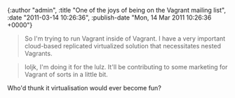 

{:author "admin", :title "One of the joys of being on the Vagrant mailing list", :date "2011-03-14 10:26:36", :publish-date "Mon, 14 Mar 2011 10:26:36 +0000"}



<!-- content below -->

> So I'm trying to run Vagrant inside of Vagrant. I have a very important cloud-based replicated virtualized solution that necessitates nested Vagrants.

> loljk, I'm doing it for the lulz. It'll be contributing to some marketing for Vagrant of sorts in a little bit.

Who'd thunk it virtualisation would ever become fun?

